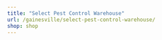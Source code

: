 ```yaml
---
title: "Select Pest Control Warehouse"
url: /gainesville/select-pest-control-warehouse/
shop: shop
---
```

